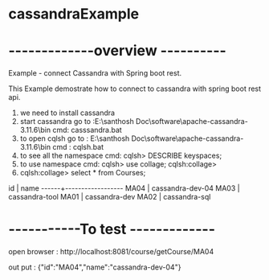 # cassandraExample
# -------------overview ---------- 

 Example - connect Cassandra with Spring boot rest.

This Example demostrate how to connect to cassandra with spring boot rest api.

1. we need to install cassandra
2. start cassandra 
	go to :E:\santhosh Doc\software\apache-cassandra-3.11.6\bin
	cmd: casssandra.bat
3. to open cqlsh
	go to : E:\santhosh Doc\software\apache-cassandra-3.11.6\bin
	cmd : cqlsh.bat
4. to see all the namespace 
	cmd: cqlsh> DESCRIBE keyspaces;
5. to use namespace 
	cmd: cqlsh> use collage;
	     cqlsh:collage>
6. cqlsh:collage> select * from Courses;

 id   | name
------+------------------
 MA04 | cassandra-dev-04
 MA03 |   cassandra-tool
 MA01 |    cassandra-dev
 MA02 |    cassandra-sql



# -----------To test -------------
open browser : http://localhost:8081/course/getCourse/MA04

out put : {"id":"MA04","name":"cassandra-dev-04"}
